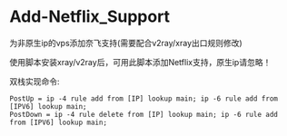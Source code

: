 # Add-Netflix_Support

为非原生ip的vps添加奈飞支持(需要配合v2ray/xray出口规则修改)

使用脚本安装xray/v2ray后，可用此脚本添加Netflix支持，原生ip请忽略！

双栈实现命令:

```
PostUp = ip -4 rule add from [IP] lookup main; ip -6 rule add from [IPV6] lookup main;
PostDown = ip -4 rule delete from [IP] lookup main; ip -6 rule add from [IPV6] lookup main;
```
